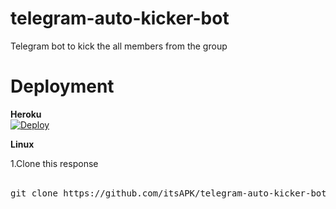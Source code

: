 # telegram-auto-kicker-bot
Telegram bot to kick the all members from the group

# Deployment

<b> Heroku </b><br>
[![Deploy](https://www.herokucdn.com/deploy/button.svg)](https://heroku.com/deploy) <br>

<b> Linux </b><br>

1.Clone this response<br><br>

<pre>git clone https://github.com/itsAPK/telegram-auto-kicker-bot </pre>

